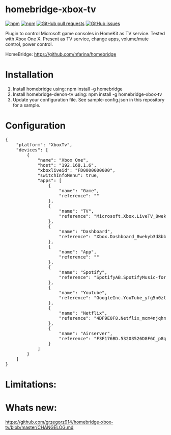 # homebridge-xbox-tv
[![npm](https://badgen.neto/npm/dt/homebridge-xbox-tv?color=purple)](https://www.npmjs.com/package/homebridge-xbox-tv) [![npm](https://badgen.net/npm/v/homebridge-xbox-tv?color=purple)](https://www.npmjs.com/package/homebridge-xbox-tv) [![GitHub pull requests](https://img.shields.io/github/issues-pr/grzegorz914/homebridge-xbox-tv.svg)](https://github.com/grzegorz914/homebridge-xbox-tv/pulls)
[![GitHub issues](https://img.shields.io/github/issues/grzegorz914/homebridge-xbox-tv.svg)](https://github.com/grzegorz914/homebridge-xbox-tv/issues)

Plugin to control Microsoft game consoles in HomeKit as TV service.
Tested with Xbox One X.
Present as TV service, change apps, volume/mute control, power control.

HomeBridge: https://github.com/nfarina/homebridge

# Installation

1. Install homebridge using: npm install -g homebridge
2. Install homebridge-denon-tv using: npm install -g homebridge-xbox-tv
3. Update your configuration file. See sample-config.json in this repository for a sample. 

# Configuration

 <pre>
{
    "platform": "XboxTv",
    "devices": [
        {
            "name": "Xbox One",
            "host": "192.168.1.6",
            "xboxliveid": "FD0000000000",
            "switchInfoMenu": true,
            "apps": [
                {
                    "name": "Game",
                    "reference": ""
                },
                {
                    "name": "TV",
                    "reference": "Microsoft.Xbox.LiveTV_8wekyb3d8bbwe!Microsoft.Xbox.LiveTV.Application"
                },
                {
                    "name": "Dashboard",
                    "reference": "Xbox.Dashboard_8wekyb3d8bbwe!Xbox.Dashboard.Application"
                },
                {
                    "name": "App",
                    "reference": ""
                },
                {
                    "name": "Spotify",
                    "reference": "SpotifyAB.SpotifyMusic-forXbox_zpdnekdrzrea0!App"
                },
                {
                    "name": "Youtube",
                    "reference": "GoogleInc.YouTube_yfg5n0ztvskxp!App"
                },
                {
                    "name": "Netflix",
                    "reference": "4DF9E0F8.Netflix_mcm4njqhnhss8!App"
                },
                {
                    "name": "Airserver",
                    "reference": "F3F176BD.53203526D8F6C_p8qzvses5c8me!AirServer"
                }
            ]
        }
    ]
}
</pre>

# Limitations:

# Whats new:
https://github.com/grzegorz914/homebridge-xbox-tv/blob/master/CHANGELOG.md
